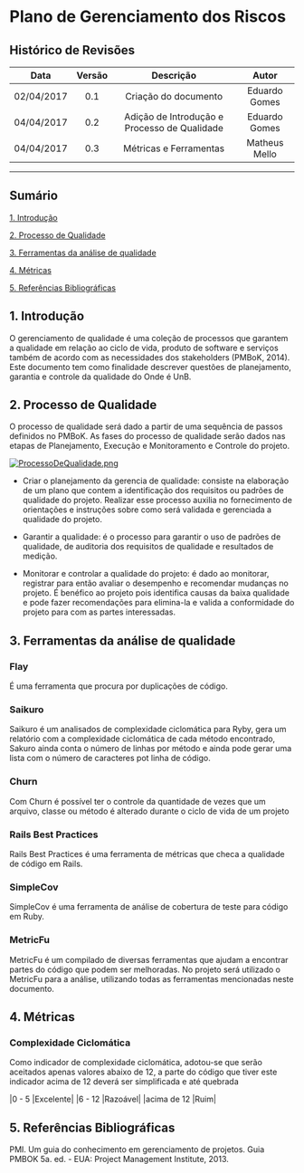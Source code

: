 # Plano de Gerenciamento dos Riscos

## Histórico de Revisões

| Data | Versão | Descrição | Autor |
|:----:|:------:|:---------:|:-----:|
|02/04/2017|0.1|Criação do documento|Eduardo Gomes|
|04/04/2017|0.2|Adição de Introdução e Processo de Qualidade|Eduardo Gomes|
|04/04/2017|0.3|Métricas e Ferramentas|Matheus Mello|

***

## Sumário

[1. Introdução](#1-introducao)  

[2. Processo de Qualidade](#2-Processo-de-Qualidade)

[3. Ferramentas da análise de qualidade](#3-Ferramentas-da-análise-de-qualidade)

[4. Métricas](#4-Metricas)

[5. Referências Bibliográficas](#5-Referências-Bibliograficas)

## 1. Introdução

O gerenciamento de qualidade é uma coleção de processos que garantem a qualidade em relação ao ciclo de vida, produto de software e serviços também de acordo com as necessidades dos stakeholders (PMBoK, 2014).
Este documento tem como finalidade descrever questões de planejamento, garantia e controle da qualidade do Onde é UnB.

## 2. Processo de Qualidade

O processo de qualidade será dado a partir de uma sequência de passos definidos no PMBoK. As fases do processo de qualidade serão dados nas etapas de Planejamento, Execução e Monitoramento e Controle do projeto.

[![ProcessoDeQualidade.png](https://s29.postimg.org/wjrbm1ygn/Processo_De_Qualidade.png)](https://postimg.org/image/8g0jxrfzn/)

* Criar o planejamento da gerencia de qualidade: consiste na elaboração de um plano que contem a identificação dos requisitos ou padrões de qualidade do projeto. Realizar esse processo auxilia no fornecimento de orientações e instruções sobre como será validada e gerenciada a qualidade do projeto. 

* Garantir a qualidade: é o processo para garantir o uso de padrões de qualidade, de auditoria dos requisitos de qualidade e resultados de medição.

* Monitorar e controlar a qualidade do projeto: é dado ao monitorar, registrar para então avaliar o desempenho e recomendar mudanças no projeto. É benéfico ao projeto pois identifica causas da baixa qualidade e pode fazer recomendações para elimina-la e valida a conformidade do projeto para com as partes interessadas.

## 3. Ferramentas da análise de qualidade

### Flay

É uma ferramenta que procura por duplicações de código.

### Saikuro

Saikuro é um analisados de complexidade ciclomática para Ryby, gera um relatório com a complexidade ciclomática de cada método encontrado, Sakuro ainda conta o número de linhas por método e ainda pode gerar uma lista com o número de caracteres pot linha de código.

### Churn

Com Churn é possível ter o controle da quantidade de vezes que um arquivo, classe ou método é alterado durante o ciclo de vida de um projeto

### Rails Best Practices

Rails Best Practices é uma ferramenta de métricas que checa a qualidade de código em Rails.

### SimpleCov

SimpleCov é uma ferramenta de análise de cobertura de teste para código em Ruby.

### MetricFu

MetricFu é um compilado de diversas ferramentas que ajudam a encontrar partes do código que podem ser melhoradas. No projeto será utilizado o MetricFu para a análise, utilizando todas as ferramentas mencionadas neste documento.

## 4. Métricas

### Complexidade Ciclomática

Como indicador de complexidade ciclomática, adotou-se que serão aceitados apenas valores abaixo de 12, a parte do código que tiver este indicador acima de 12 deverá ser simplificada e até quebrada

|0 - 5   |Excelente|
|6 - 12   |Razoável|
|acima de 12   |Ruim|



## 5. Referências Bibliográficas

PMI. Um guia do conhecimento em gerenciamento de projetos. Guia PMBOK 5a. ed. - EUA: Project Management Institute, 2013.